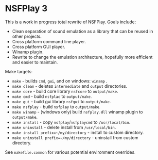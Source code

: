 # NSFPlay 3

This is a work in progress total rewrite of NSFPlay. Goals include:

* Clean separation of sound emulation as a library that can be reused in other projects.
* Cross platform command line player.
* Cross platform GUI player.
* Winamp plugin.
* Rewrite to change the emulation architecture, hopefully more efficient and easier to maintain.

Make targets:
* `make` - builds `cmd`, `gui`, and on windows: `winamp` .
* `make clean` - deletes `intermediate` and `output` directories.
* `make core` - build core library `nsfcore` to `output/make`.
* `make cmd` - build `nsfplac` to `output/make`.
* `make gui` - build gui library `nsfgui` to `output/make`.
* `make nsfplay` - build `nsfplay` to `output/make`.
* `make winamp` - (windows only) build `nsfplay.dll` winamp plugin to `output/make`.
* `make install` - copy `nsfplay`/`nsfplaycmd` to `/usr/local/bin`.
* `make uninstall` - delete install from `/usr/local/bin`.
* `make install prefix=~/my/directory` - install to custom directory.
* `make uninstall prefix=~/my/directory` - uninstall from custom directory.

See `makefile.common` for various potential environment overrides.
